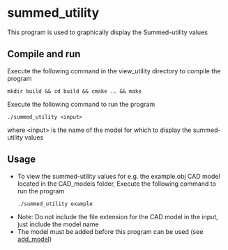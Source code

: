 # summed_utility
This program is used to graphically display the Summed-utility values

## Compile and run
Execute the following command in the view_utility directory to compile the program
```
mkdir build && cd build && cmake .. && make
```
Execute the following command to run the program
```
./summed_utility <input>
```

where \<input\> is the name of the model for which to display the summed-utility values

## Usage
* To view the summed-utility values for e.g. the example.obj CAD model located in the CAD_models folder, Execute the following command to run the program 
    ```
    ./summed_utility example
    ```
* Note: Do not include the file extension for the CAD model in the input, just include the model name
* The model must be added before this program can be used (see [add_model](https://github.com/Laxen/object_identification_localization/tree/master/add_model)) 
